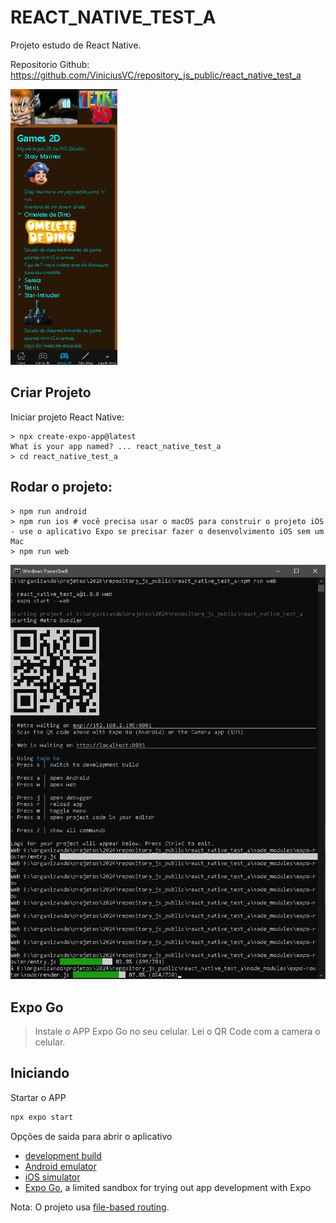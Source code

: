 # REACT_NATIVE_TEST_A

Projeto estudo de React Native.

Repositorio Github: https://github.com/ViniciusVC/repository_js_public/react_native_test_a


![cdmApiCrudPrtSc](assets/images/PrtScrApp.png "PrtCmdApiCrud")


## Criar Projeto
Iniciar projeto React Native:
```
> npx create-expo-app@latest
What is your app named? ... react_native_test_a
> cd react_native_test_a
```

## Rodar o projeto:
```
> npm run android
> npm run ios # você precisa usar o macOS para construir o projeto iOS - use o aplicativo Expo se precisar fazer o desenvolvimento iOS sem um Mac
> npm run web
```

![cdmApiCrudPrtSc](assets/images/prtscr_cmd.jpg "PrtCmdApiCrud")


## Expo Go
> Instale o APP Expo Go no seu celular. Lei o QR Code com a camera o celular.


## Iniciando

Startar o APP

```bash
npx expo start
```



Opções de saida para abrir o aplicativo

- [development build](https://docs.expo.dev/develop/development-builds/introduction/)
- [Android emulator](https://docs.expo.dev/workflow/android-studio-emulator/)
- [iOS simulator](https://docs.expo.dev/workflow/ios-simulator/)
- [Expo Go](https://expo.dev/go), a limited sandbox for trying out app development with Expo

Nota: O projeto usa [file-based routing](https://docs.expo.dev/router/introduction).






